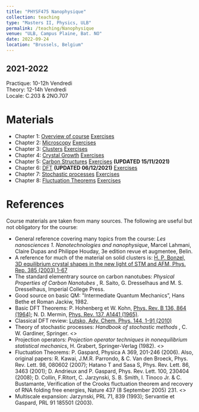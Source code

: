 ```yaml
---
title: "PHYSF475 Nanophysique"
collection: teaching
type: "Masters II, Physics, ULB"
permalink: /teaching/Nanophysique
venue: "ULB, Campus Plaine, Bat. NO"
date: 2022-09-24
location: "Brussels, Belgium"
---
```


2021-2022
---------
Practique: 10-12h Vendredi  
Theory:    12-14h Vendredi  
Locale:    C.203 & 2NO.707  

Materials
======
* Chapter 1: [Overview of course](/files/Nanophysique/chapter1.pdf)		[Exercises](/files/Nanophysique/Exercises1.pdf)
* Chapter 2: [Microscopy](/files/Nanophysique/chapter2.pdf)      		[Exercises](/files/Nanophysique/Exercises2.pdf)
* Chapter 3: [Clusters](/files/Nanophysique/chapter3.pdf)      		[Exercises](/files/Nanophysique/Exercises3.pdf)
* Chapter 4: [Crystal Growth](/files/Nanophysique/chapter4_links.pdf)      		[Exercises](/files/Nanophysique/Exercises4.pdf)
* Chapter 5: [Carbon Structures](/files/Nanophysique/chapter5.pdf)      		[Exercises](/files/Nanophysique/Exercises5.pdf)  **(UPDATED 15/11/2021)**
* Chapter 6: [DFT](/files/Nanophysique/chapter6.pdf) **(UPDATED 06/12/2021)** 		[Exercises](/files/Nanophysique/Exercises6.pdf)
* Chapter 7: [Stochastic processes](/files/Nanophysique/chapter7.pdf) 		[Exercises](/files/Nanophysique/Exercises7.pdf)
* Chapter 8: [Fluctuation Theorems](/files/Nanophysique/chapter8.pdf) 		[Exercises](/files/Nanophysique/Exercises8.pdf)

References
=============
Course materials are taken from many sources. The following are useful but not obligatory for the course:  
* General reference covering many topics from the course: *Les nanosciences 1. Nanotechnologies and nanophysique*, Marcel Lahmani, Claire Dupas and Philippe Houday, 3e edition revue et augmentee, Belin.  
* A reference for much of the material on solid clusters is: [H. P. Bonzel, 3D equilibrium crystal shapes in the new light of STM and AFM, Phys. Rep. 385 (2003) 1-67](https://www.sciencedirect.com/science/article/abs/pii/S0370157303002734)  
* The standard elementrary source on carbon nanotubes: *Physical Properties of Carbon Nanotubes* , R. Saito, G. Dresselhaus and M. S. Dresselhaus, Imperial College Press.  
* Good source on basic QM: "Intermediate Quantum Mechanics”, Hans Bethe et Roman Jackiw, 1982.  
* Basic DFT Theorems: P. Hohenberg et W. Kohn, [Phys. Rev. B 136, 864 (1964)](https://journals.aps.org/pr/abstract/10.1103/PhysRev.136.B864); N. D. Mermin, [Phys. Rev. 137, A1441 (1965)](https://journals.aps.org/pr/abstract/10.1103/PhysRev.137.A1441).  
* Classical DFT review: [Lutsko, Adv. Chem. Phys. 144, 1-91 (2010)](http://www.lutsko.com/publication/00076)  
* Theory of stochastic processes: *Handbook of stochastic methods* , C. W. Gardiner, Springer. 
<>
* Projection operators: *Projection operator techniques in nonequilibrium statistical mechanics*, H. Grabert, Springer-Verlag (1982). 
<> 
* Fluctuation Theorems: P. Gaspard, Physica A 369, 201-246 (2006). Also, original papers: R. Kawai, J.M.R. Parrondo, & C. Van den Broeck, Phys. Rev. Lett. 98, 080602 (2007); Hatano T and Sasa S, Phys. Rev. Lett. 86, 3463 (2001); D. Andrieux and P. Gaspard, Phys. Rev. Lett. 100, 230404 (2008); D. Collin, F.Ritort, C. Jarzynski, S. B. Smith, I. Tinoco Jr. & C. Bustamante,
Verification of the Crooks fluctuation theorem and recovery of RNA folding free energies,
Nature 437 (8 September 2005) 231.
<>
* Multiscale expansion: Jarzynski, PRL 71, 839 (1993); Servantie et Gaspard, PRL 91 185501 (2003).
